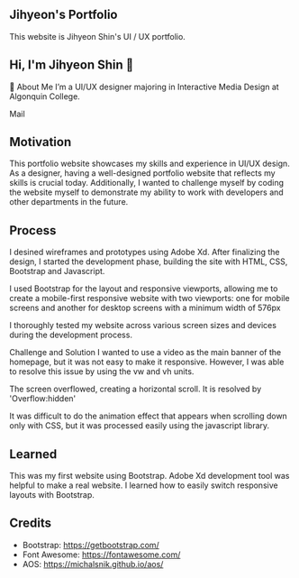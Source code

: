 ## Jihyeon's Portfolio
This website is Jihyeon Shin's UI / UX portfolio.

## Hi, I'm Jihyeon Shin 👋
🚀 About Me
I’m a UI/UX designer majoring in Interactive Media Design at Algonquin College.

Mail

## Motivation
This portfolio website showcases my skills and experience in UI/UX design. As a designer, having a well-designed portfolio website that reflects my skills is crucial today. Additionally, I wanted to challenge myself by coding the website myself to demonstrate my ability to work with developers and other departments in the future.

## Process
I desined wireframes and prototypes using Adobe Xd. After finalizing the design, I started the development phase, building the site with HTML, CSS, Bootstrap and Javascript.

I used Bootstrap for the layout and responsive viewports, allowing me to create a mobile-first responsive website with two viewports: one for mobile screens and another for desktop screens with a minimum width of 576px

I thoroughly tested my website across various screen sizes and devices during the development process.

Challenge and Solution
I wanted to use a video as the main banner of the homepage, but it was not easy to make it responsive. However, I was able to resolve this issue by using the vw and vh units.

The screen overflowed, creating a horizontal scroll. It is resolved by 'Overflow:hidden'

It was difficult to do the animation effect that appears when scrolling down only with CSS, but it was processed easily using the javascript library.

## Learned
This was my first website using Bootstrap. Adobe Xd development tool was helpful to make a real website. I learned how to easily switch responsive layouts with Bootstrap.

## Credits
* Bootstrap: https://getbootstrap.com/
* Font Awesome: https://fontawesome.com/
* AOS: https://michalsnik.github.io/aos/